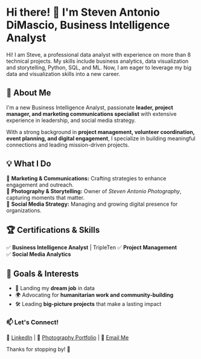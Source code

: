 # Hi there! 👋 I'm Steven Antonio DiMascio, Business Intelligence Analyst

Hi! I am Steve, a professional data analyst with experience on more than 8 technical projects. My skills include business analytics, data visualization and storytelling, Python, SQL, and ML. Now, I am eager to leverage my big data and visualization skills into a new career. 


## 🚀 About Me  
I'm a new Business Intelligence Analyst, passionate **leader, project manager, and marketing communications specialist** with extensive experience in leadership, and social media strategy. 

With a strong background in **project management, volunteer coordination, event planning, and digital engagement**, I specialize in building meaningful connections and leading mission-driven projects.  

## 💡 What I Do  
🔹 **Marketing & Communications:** Crafting strategies to enhance engagement and outreach.  
📸 **Photography & Storytelling:** Owner of *Steven Antonio Photography*, capturing moments that matter.  
📱 **Social Media Strategy:** Managing and growing digital presence for organizations.  

## 🏆 Certifications & Skills
✅ **Business Intelligence Analyst** | TripleTen
✅ **Project Management**  
✅ **Social Media Analytics**  

## 🎯 Goals & Interests  
- 🎯 Landing my **dream job** in data
- 🌍 Advocating for **humanitarian work and community-building**  
- 🛠️ Leading **big-picture projects** that make a lasting impact  


### 📫 Let's Connect!  
💼 [LinkedIn](#) | 📸 [Photography Portfolio](#) | 📧 [Email Me](#)  

Thanks for stopping by! 🚀  


